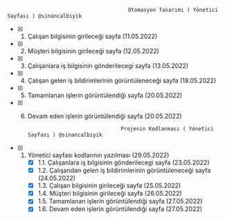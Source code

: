                                            Otomasyon Tasarımı ( Yönetici Sayfası ) @sinancalbiyik
                                           
 - [x] 1. Çalışan bilgisinin girileceği sayfa (11.05.2022)
 - [x] 2. Müşteri bilgisinin girileceği sayfa (12.05.2022)
 - [x] 3. Çalışanlara iş bilgisinin gönderilecegi sayfa (13.05.2022)
 - [x] 4. Çalışan gelen iş bildirimlerinin görüntüleneceği sayfa (18.05.2022)
 - [x] 5. Tamamlanan işlerin görüntülendiği sayfa (20.05.2022)
 - [x] 6. Devam eden işlerin görüntülendiği sayfa (20.05.2022)
 
 
                                        Projenin Kodlanması ( Yönetici Sayfası ) @sinancalbiyik
                                       
 - [x] 1. Yönetici sayfası kodlarının yazılması (29.05.2022)
      - [x] 1.1. Çalışanlara iş bilgisinin gönderilecegi sayfa (23.05.2022)
      - [x] 1.2. Çalışandan gelen iş bildirimlerinin görüntüleneceği sayfa (24.05.2022)
      - [x] 1.3. Çalışan bilgisinin girileceği sayfa (25.05.2022)
      - [x] 1.4. Müşteri bilgisinin girileceği sayfa (26.05.2022)
      - [x] 1.5. Tamamlanan işlerin görüntülendiği sayfa (27.05.2022)
      - [x] 1.6. Devam eden işlerin görüntülendiği sayfa (27.05.2022) 
